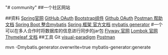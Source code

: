 "# community" 
##一个社区网站

##资料
[Spring官网](https://spring.io)
[GitHub OAuth](https://developer.github.com/apps/building-oauth-apps/creating-an-oauth-app/)
[Bootstrap组件](https://v3.bootcss.com/components/#navbar-default)
[Github OAuth](https://developer.github.com/apps/building-oauth-apps/)
[Postman 帮助文档](https://learning.postman.com/)
[Spring Boot 整合mybatis](http://mybatis.org/spring-boot-starter/mybatis-spring-boot-autoconfigure/) 
[Spring 框架 官方文档](https://docs.spring.io/spring/docs/5.2.4.RELEASE/spring-framework-reference/index.html)
[mybatis generator](http://mybatis.org/generator/)
#一个可以在多人合作时将数据库的信息进行同步的jar包
[Flyway 官网](https://flywaydb.org/)
[Lombok 官网](https://projectlombok.org/)
[Thymeleaf 文档](https://www.thymeleaf.org/doc/tutorials/3.0/usingthymeleaf.html#introducing-thymeleaf)
##工具
Git
[visual-paradigm](https://www.visual-paradigm.com/cn/download/community.jsp?platform=windows&arch=64bit)
[Postman](https://www.postman.com/)

mvn -Dmybatis.generator.overwrite=true mybatis-generator:generate


